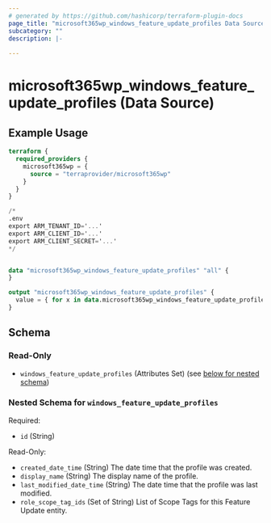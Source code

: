 ```yaml
---
# generated by https://github.com/hashicorp/terraform-plugin-docs
page_title: "microsoft365wp_windows_feature_update_profiles Data Source - microsoft365wp"
subcategory: ""
description: |-
  
---
```


# microsoft365wp_windows_feature_update_profiles (Data Source)



## Example Usage

```terraform
terraform {
  required_providers {
    microsoft365wp = {
      source = "terraprovider/microsoft365wp"
    }
  }
}

/*
.env
export ARM_TENANT_ID='...'
export ARM_CLIENT_ID='...'
export ARM_CLIENT_SECRET='...'
*/


data "microsoft365wp_windows_feature_update_profiles" "all" {
}

output "microsoft365wp_windows_feature_update_profiles" {
  value = { for x in data.microsoft365wp_windows_feature_update_profiles.all.windows_feature_update_profiles : x.id => x }
}
```

<!-- schema generated by tfplugindocs -->
## Schema

### Read-Only

- `windows_feature_update_profiles` (Attributes Set) (see [below for nested schema](#nestedatt--windows_feature_update_profiles))

<a id="nestedatt--windows_feature_update_profiles"></a>
### Nested Schema for `windows_feature_update_profiles`

Required:

- `id` (String)

Read-Only:

- `created_date_time` (String) The date time that the profile was created.
- `display_name` (String) The display name of the profile.
- `last_modified_date_time` (String) The date time that the profile was last modified.
- `role_scope_tag_ids` (Set of String) List of Scope Tags for this Feature Update entity.
